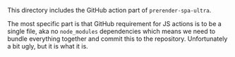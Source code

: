 This directory includes the GitHub action part of `prerender-spa-ultra`.

The most specific part is that GitHub requirement for JS actions is to be a
single file, aka no `node_modules` dependencies which means we need to bundle
everything together and commit this to the repository. Unfortunately a bit ugly,
but it is what it is.
